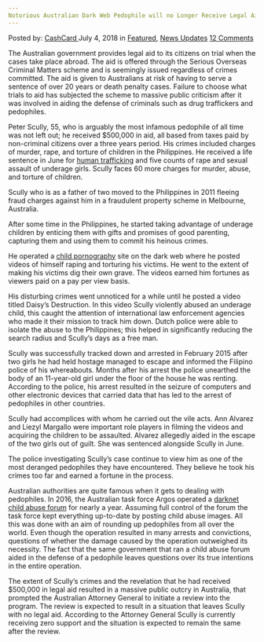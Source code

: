 ```yaml
---
Notorious Australian Dark Web Pedophile will no Longer Receive Legal Aid
---
```

<article class="post-listing post-26202 post type-post status-publish format-standard has-post-thumbnail hentry category-deepdot-news category-news-updates tag-aid tag-australian tag-dark tag-legal tag-longer tag-notorious tag-pedophile tag-receive tag-web">
<div class="post-inner">
<span>Posted by: <a href="https://www.deepdotweb.com/author/cashcard/" title="">CashCard </a></span>
<span>July 4, 2018</span>
<span>in <a href="https://www.deepdotweb.com/category/deepdot-news/" rel="category tag">Featured</a>, <a href="https://www.deepdotweb.com/category/news-updates/" rel="category tag">News Updates</a></span>
<span><a href="https://www.deepdotweb.com/2018/07/04/notorious-australian-dark-web-pedophile-will-no-longer-receive-legal-aid/#comments">12 Comments</a></span>
</p>
<div class="clear"></div>
<div class="entry">
<p><a id="post-26202-_gjdgxs"></a> The Australian government provides legal aid to its citizens on trial when the cases take place abroad. The aid is offered through the Serious Overseas Criminal Matters scheme and is seemingly issued regardless of crimes committed. The aid is given to Australians at risk of having to serve a sentence of over 20 years or death penalty cases. Failure to choose what trials to aid has subjected the scheme to massive public criticism after it was involved in aiding the defense of criminals such as drug traffickers and pedophiles.</p>
<p>Peter Scully, 55, who is arguably the most infamous pedophile of all time was not left out; he received $500,000 in aid, all based from taxes paid by non-criminal citizens over a three years period. His crimes included charges of murder, rape, and torture of children in the Philippines. He received a life sentence in June for <a href="https://www.deepdotweb.com/?s=human+trafficking">human trafficking</a> and five counts of rape and sexual assault of underage girls. Scully faces 60 more charges for murder, abuse, and torture of children.</p>
<p>Scully who is as a father of two moved to the Philippines in 2011 fleeing fraud charges against him in a fraudulent property scheme in Melbourne, Australia.</p>
<p>After some time in the Philippines, he started taking advantage of underage children by enticing them with gifts and promises of good parenting, capturing them and using them to commit his heinous crimes.</p>
<p>He operated a <a href="https://www.deepdotweb.com/?s=child+pornography">child pornography</a> site on the dark web where he posted videos of himself raping and torturing his victims. He went to the extent of making his victims dig their own grave. The videos earned him fortunes as viewers paid on a pay per view basis.</p>
<p>His disturbing crimes went unnoticed for a while until he posted a video titled Daisy’s Destruction. In this video Scully violently abused an underage child, this caught the attention of international law enforcement agencies who made it their mission to track him down. Dutch police were able to isolate the abuse to the Philippines; this helped in significantly reducing the search radius and Scully’s days as a free man.</p>
<p>Scully was successfully tracked down and arrested in February 2015 after two girls he had held hostage managed to escape and informed the Filipino police of his whereabouts. Months after his arrest the police unearthed the body of an 11-year-old girl under the floor of the house he was renting. According to the police, his arrest resulted in the seizure of computers and other electronic devices that carried data that has led to the arrest of pedophiles in other countries.</p>
<p>Scully had accomplices with whom he carried out the vile acts. Ann Alvarez and Liezyl Margallo were important role players in filming the videos and acquiring the children to be assaulted. Alvarez allegedly aided in the escape of the two girls out of guilt. She was sentenced alongside Scully in June.</p>
<p>The police investigating Scully’s case continue to view him as one of the most deranged pedophiles they have encountered. They believe he took his crimes too far and earned a fortune in the process.</p>
<p>Australian authorities are quite famous when it gets to dealing with pedophiles. In 2016, the Australian task force Argos operated a <a href="https://www.deepdotweb.com/2017/10/16/task-force-argos-operated-darknet-child-abuse-forum-11-months/">darknet child abuse forum</a> for nearly a year. Assuming full control of the forum the task force kept everything up-to-date by posting child abuse images. All this was done with an aim of rounding up pedophiles from all over the world. Even though the operation resulted in many arrests and convictions, questions of whether the damage caused by the operation outweighed its necessity. The fact that the same government that ran a child abuse forum aided in the defense of a pedophile leaves questions over its true intentions in the entire operation.</p>
<p>The extent of Scully’s crimes and the revelation that he had received $500,000 in legal aid resulted in a massive public outcry in Australia, that prompted the Australian Attorney General to initiate a review into the program. The review is expected to result in a situation that leaves Scully with no legal aid. According to the Attorney General Scully is currently receiving zero support and the situation is expected to remain the same after the review.</p>
</div>
<span style="display:none"><a href="https://www.deepdotweb.com/tag/aid/" rel="tag">aid</a> <a href="https://www.deepdotweb.com/tag/australian/" rel="tag">australian</a> <a href="https://www.deepdotweb.com/tag/dark/" rel="tag">dark</a> <a href="https://www.deepdotweb.com/tag/legal/" rel="tag">legal</a> <a href="https://www.deepdotweb.com/tag/longer/" rel="tag">longer</a> <a href="https://www.deepdotweb.com/tag/notorious/" rel="tag">notorious</a> <a href="https://www.deepdotweb.com/tag/pedophile/" rel="tag">pedophile</a> <a href="https://www.deepdotweb.com/tag/receive/" rel="tag">receive</a> <a href="https://www.deepdotweb.com/tag/web/" rel="tag">web</a></span> <span style="display:none" class="updated">2018-07-04</span>
<div style="display:none" class="vcard author" itemprop="author" itemscope itemtype="http://schema.org/Person"><strong class="fn" itemprop="name"><a href="https://www.deepdotweb.com/author/cashcard/" title="Posts by CashCard" rel="author">CashCard</a></strong></div>
</div>
</article>

